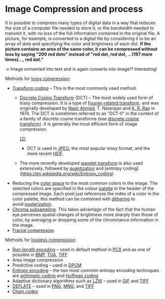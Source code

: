 # Image Compression and process

It is possible to compress many types of digital data in a way that reduces the size of a computer file needed to store it, or the bandwidth needed to transmit it, with no loss of the full information contained in the original file. A picture, for example, is converted to a digital file by considering it to be an array of dots and specifying the color and brightness of each dot. **If the picture contains an area of the same color, it can be compressed without loss by saying "200 red dots" instead of "red dot, red dot, ...(197 more times)..., red dot."**

→ Image converted into text and in again converts into image!? Interesting!

Methods for [lossy compression](https://en.wikipedia.org/wiki/Lossy_compression):

- [Transform coding](https://en.wikipedia.org/wiki/Transform_coding) – This is the most commonly used method.
    - [Discrete Cosine Transform](https://en.wikipedia.org/wiki/Discrete_Cosine_Transform) (DCT) – The most widely used form of lossy compression. It is a type of [Fourier-related transform](https://en.wikipedia.org/wiki/List_of_Fourier-related_transforms), and was originally developed by [Nasir Ahmed](https://en.wikipedia.org/wiki/N._Ahmed), T. Natarajan and [K. R. Rao](https://en.wikipedia.org/wiki/K._R._Rao) in 1974. The DCT is sometimes referred to as "DCT-II" in the context of a family of discrete cosine transforms (see [discrete cosine transform](https://en.wikipedia.org/wiki/Discrete_cosine_transform)). It is generally the most efficient form of image compression.

        [[2]](https://en.wikipedia.org/wiki/Image_compression#cite_note-2)

        - DCT is used in [JPEG](https://en.wikipedia.org/wiki/JPEG), the most popular lossy format, and the more recent [HEIF](https://en.wikipedia.org/wiki/HEIF).
    - The more recently developed [wavelet transform](https://en.wikipedia.org/wiki/Wavelet_transform) is also used extensively, followed by [quantization](https://en.wikipedia.org/wiki/Quantization_(image_processing)) and [entropy coding](https://en.wikipedia.org/wiki/Entropy_coding).
- Reducing the [color space](https://en.wikipedia.org/wiki/Color_space_encoding) to the most common colors in the image. The selected colors are specified in the colour [palette](https://en.wikipedia.org/wiki/Palette_(computing)) in the header of the compressed image. Each pixel just references the index of a color in the color palette, this method can be combined with [dithering](https://en.wikipedia.org/wiki/Dithering) to avoid [posterization](https://en.wikipedia.org/wiki/Posterization).
- [Chroma subsampling](https://en.wikipedia.org/wiki/Chroma_subsampling). This takes advantage of the fact that the human eye perceives spatial changes of brightness more sharply than those of color, by averaging or dropping some of the chrominance information in the image.
- [Fractal compression](https://en.wikipedia.org/wiki/Fractal_compression).

Methods for [lossless compression](https://en.wikipedia.org/wiki/Lossless_compression):

- [Run-length encoding](https://en.wikipedia.org/wiki/Run-length_encoding) – used in default method in [PCX](https://en.wikipedia.org/wiki/PCX) and as one of possible in [BMP](https://en.wikipedia.org/wiki/BMP_file_format), [TGA](https://en.wikipedia.org/wiki/.tga), [TIFF](https://en.wikipedia.org/wiki/TIFF)
- Area image compression
- Predictive coding – used in [DPCM](https://en.wikipedia.org/wiki/DPCM)
- [Entropy encoding](https://en.wikipedia.org/wiki/Entropy_encoding) – the two most common entropy encoding techniques are [arithmetic coding](https://en.wikipedia.org/wiki/Arithmetic_coding) and [Huffman coding](https://en.wikipedia.org/wiki/Huffman_coding)
- Adaptive dictionary algorithms such as [LZW](https://en.wikipedia.org/wiki/LZW) – used in [GIF](https://en.wikipedia.org/wiki/Graphics_Interchange_Format) and [TIFF](https://en.wikipedia.org/wiki/TIFF)
- [DEFLATE](https://en.wikipedia.org/wiki/DEFLATE) – used in [PNG](https://en.wikipedia.org/wiki/Portable_Network_Graphics), [MNG](https://en.wikipedia.org/wiki/Multiple-image_Network_Graphics), and [TIFF](https://en.wikipedia.org/wiki/TIFF)
- [Chain codes](https://en.wikipedia.org/wiki/Chain_code)